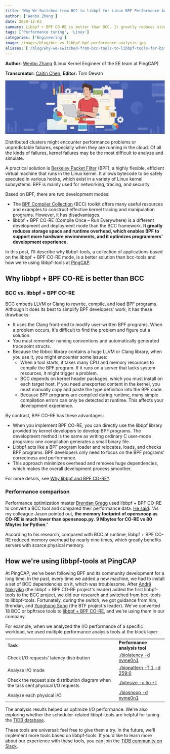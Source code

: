 ```yaml
---
title: 'Why We Switched from BCC to libbpf for Linux BPF Performance Analysis'
author: ['Wenbo Zhang']
date: 2020-12-03
summary: Libbpf + BPF CO-RE is better than BCC. It greatly reduces storage space and runtime overhead, and it improves programmers' deployment and development experience.
tags: ['Performance tuning', 'Linux']
categories: ['Engineering']
image: /images/blog/bcc-vs-libbpf-bpf-performance-analysis.jpg
aliases: ['/blog/why-we-switched-from-bcc-tools-to-libbpf-tools-for-bpf-performance-analysis']
---
```


**Author:** [Wenbo Zhang](https://github.com/ethercflow) (Linux Kernel Engineer of the EE team at PingCAP)

**Transcreator:** [Caitin Chen](https://github.com/CaitinChen); **Editor:** Tom Dewan

![BPF Linux, BPF performance tools](media/bcc-vs-libbpf-bpf-performance-analysis.jpg)

Distributed clusters might encounter performance problems or unpredictable failures, especially when they are running in the cloud. Of all the kinds of failures, kernel failures may be the most difficult to analyze and simulate.

A practical solution is [Berkeley Packet Filter](https://en.wikipedia.org/wiki/Berkeley_Packet_Filter) (BPF), a highly flexible, efficient virtual machine that runs in the Linux kernel. It allows bytecode to be safely executed in various hooks, which exist in a variety of Linux kernel subsystems. BPF is mainly used for networking, tracing, and security.

Based on BPF, there are two development modes:

* The [BPF Compiler Collection](https://github.com/iovisor/bcc) (BCC) toolkit offers many useful resources and examples to construct effective kernel tracing and manipulation programs. However, it has disadvantages.
* libbpf + BPF CO-RE (Compile Once – Run Everywhere) is a different development and deployment mode than the BCC framework. **It greatly reduces storage space and runtime overhead, which enables BPF to support more hardware environments, and it optimizes programmers' development experience.**

In this post, I'll describe why libbpf-tools, a collection of applications based on the libbpf + BPF CO-RE mode, is a better solution than bcc-tools and how we're using libbpf-tools at [PingCAP](https://pingcap.com/).

## Why libbpf + BPF CO-RE is better than BCC

### BCC vs. libbpf + BPF CO-RE

BCC embeds LLVM or Clang to rewrite, compile, and load BPF programs. Although it does its best to simplify BPF developers' work, it has these drawbacks:

* It uses the Clang front-end to modify user-written BPF programs. When a problem occurs, it's difficult to find the problem and figure out a solution.
* You must remember naming conventions and automatically generated tracepoint structs.
* Because the libbcc library contains a huge LLVM or Clang library, when you use it, you might encounter some issues:
    * When a tool starts, it takes many CPU and memory resources to compile the BPF program. If it runs on a server that lacks system resources, it might trigger a problem.
    * BCC depends on kernel header packages, which you must install on each target host. If you need unexported content in the kernel, you must manually copy and paste the type definition into the BPF code.
    * Because BPF programs are compiled during runtime, many simple compilation errors can only be detected at runtime. This affects your development experience.

By contrast, BPF CO-RE has these advantages:

* When you implement BPF CO-RE, you can directly use the libbpf library provided by kernel developers to develop BPF programs. The development method is the same as writing ordinary C user-mode programs: one compilation generates a small binary file.
* Libbpf acts like a BPF program loader and relocates, loads, and checks BPF programs. BPF developers only need to focus on the BPF programs' correctness and performance.
* This approach minimizes overhead and removes huge dependencies, which makes the overall development process smoother.

For more details, see [Why libbpf and BPF CO-RE?](https://facebookmicrosites.github.io/bpf/blog/2020/02/20/bcc-to-libbpf-howto-guide.html#why-libbpf-and-bpf-co-re).

### Performance comparison

Performance optimization master [Brendan Gregg](https://github.com/brendangregg) used libbpf + BPF CO-RE to convert a BCC tool and compared their performance data. [He said](https://github.com/iovisor/bcc/pull/2778#issuecomment-594202408): "As my colleague Jason pointed out, **the memory footprint of opensnoop as CO-RE is much lower than opensnoop.py**. **9 Mbytes for CO-RE vs 80 Mbytes for Python**."

According to his research, compared with BCC at runtime, libbpf + BPF CO-RE reduced memory overhead by nearly nine times, which greatly benefits servers with scarce physical memory.

## How we're using libbpf-tools at PingCAP

At PingCAP, we've been following BPF and its community development for a long time. In the past, every time we added a new machine, we had to install a set of BCC dependencies on it, which was troublesome. After [Andrii Nakryiko](https://github.com/anakryiko) (the libbpf + BPF CO-RE project's leader) added the first libbpf-tools to the BCC project, we did our research and switched from bcc-tools to libbpf-tools. Fortunately, during the switch, we got guidance from him, Brendan, and [Yonghong Song](https://github.com/yonghong-song) (the BTF project's leader). We've converted 18 BCC or bpftrace tools to [libbpf + BPF CO-RE](https://github.com/iovisor/bcc/tree/master/libbpf-tools), and we're using them in our company.

For example, when we analyzed the I/O performance of a specific workload, we used multiple performance analysis tools at the block layer:

<table>
  <tr>
   <td><strong>Task</strong>
   </td>
   <td><strong>Performance analysis tool</strong>
   </td>
  </tr>
  <tr>
   <td>Check I/O requests' latency distribution
   </td>
   <td><a href="https://github.com/iovisor/bcc/blob/master/libbpf-tools/biolatency.bpf.c">./biolatency -d nvme0n1</a>
   </td>
  </tr>
  <tr>
   <td>Analyze I/O mode
   </td>
   <td><a href="https://github.com/iovisor/bcc/blob/master/libbpf-tools/biopattern.bpf.c">./biopattern -T 1 -d 259:0</a>
   </td>
  </tr>
  <tr>
   <td>Check the request size distribution diagram when the task sent physical I/O requests
   </td>
   <td><a href="https://github.com/iovisor/bcc/blob/master/libbpf-tools/bitesize.bpf.c">./bitesize -c fio -T</a>
   </td>
  </tr>
  <tr>
   <td>Analyze each physical I/O
   </td>
   <td><a href="https://github.com/iovisor/bcc/blob/master/libbpf-tools/biosnoop.bpf.c">./biosnoop -d nvme0n1</a>
   </td>
  </tr>
</table>

The analysis results helped us optimize I/O performance. We're also exploring whether the scheduler-related libbpf-tools are helpful for tuning the [TiDB database](https://docs.pingcap.com/tidb/stable/).

These tools are universal: feel free to give them a try. In the future, we'll implement more tools based on libbpf-tools. If you'd like to learn more about our experience with these tools, you can join the [TiDB community on Slack](https://slack.tidb.io/invite?team=tidb-community&channel=everyone&ref=pingcap-blog).
